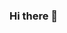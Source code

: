 ### Hi there 👋

<!--
**Shahul11/Shahul11** is a ✨ _special_ ✨ repository because its `README.md` (this file) appears on your GitHub profile.

Here are some ideas to get you started:

- 🔭 I’m currently working on ...Java
- 🌱 I’m currently learning ...JavaScript
- 👯 I’m looking to collaborate on ...UI
- 🤔 I’m looking for help with ...JavaScript
- 💬 Ask me about ...Anything
- 📫 How to reach me: ...
- 😄 Pronouns: ... He/Him
- ⚡ Fun fact: ...
-->
